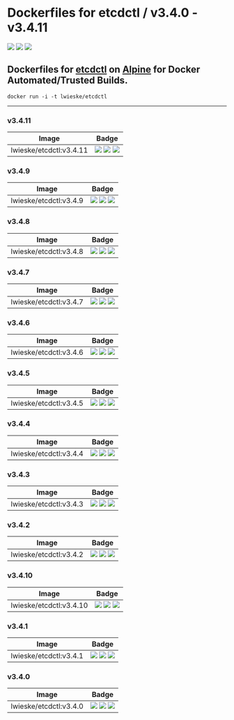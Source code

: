 # Dockerfiles for etcdctl / v3.4.0 - v3.4.11

[![](https://images.microbadger.com/badges/image/lwieske/etcdctl.svg)](https://microbadger.com/images/lwieske/etcdctl "Get your own image badge on microbadger.com")
[![](https://images.microbadger.com/badges/version/lwieske/etcdctl.svg)](https://microbadger.com/images/lwieske/etcdctl "Get your own version badge on microbadger.com")
[![](https://images.microbadger.com/badges/commit/lwieske/etcdctl.svg)](https://microbadger.com/images/lwieske/etcdctl "Get your own commit badge on microbadger.com")

## **Dockerfiles** for [etcdctl](https://kubernetes.io/docs/reference/etcdctl/etcdctl/) on [Alpine](https://registry.hub.docker.com/_/alpine/) for Docker Automated/Trusted Builds.

```
docker run -i -t lwieske/etcdctl 
```

***

### v3.4.11

| Image | Badge |
| ----- | ----- |
| lwieske/etcdctl:v3.4.11 | [![](https://images.microbadger.com/badges/image/lwieske/etcdctl:v3.4.11.svg)](https://microbadger.com/images/lwieske/etcdctl:v3.4.11 "Get your own image badge on microbadger.com") [![](https://images.microbadger.com/badges/version/lwieske/etcdctl:v3.4.11.svg)](https://microbadger.com/images/lwieske/etcdctl:v3.4.11 "Get your own version badge on microbadger.com") [![](https://images.microbadger.com/badges/commit/lwieske/etcdctl:v3.4.11.svg)](https://microbadger.com/images/lwieske/etcdctl:v3.4.11 "Get your own commit badge on microbadger.com") |

### v3.4.9

| Image | Badge |
| ----- | ----- |
| lwieske/etcdctl:v3.4.9 | [![](https://images.microbadger.com/badges/image/lwieske/etcdctl:v3.4.9.svg)](https://microbadger.com/images/lwieske/etcdctl:v3.4.9 "Get your own image badge on microbadger.com") [![](https://images.microbadger.com/badges/version/lwieske/etcdctl:v3.4.9.svg)](https://microbadger.com/images/lwieske/etcdctl:v3.4.9 "Get your own version badge on microbadger.com") [![](https://images.microbadger.com/badges/commit/lwieske/etcdctl:v3.4.9.svg)](https://microbadger.com/images/lwieske/etcdctl:v3.4.9 "Get your own commit badge on microbadger.com") |

### v3.4.8

| Image | Badge |
| ----- | ----- |
| lwieske/etcdctl:v3.4.8 | [![](https://images.microbadger.com/badges/image/lwieske/etcdctl:v3.4.8.svg)](https://microbadger.com/images/lwieske/etcdctl:v3.4.8 "Get your own image badge on microbadger.com") [![](https://images.microbadger.com/badges/version/lwieske/etcdctl:v3.4.8.svg)](https://microbadger.com/images/lwieske/etcdctl:v3.4.8 "Get your own version badge on microbadger.com") [![](https://images.microbadger.com/badges/commit/lwieske/etcdctl:v3.4.8.svg)](https://microbadger.com/images/lwieske/etcdctl:v3.4.8 "Get your own commit badge on microbadger.com") |

### v3.4.7

| Image | Badge |
| ----- | ----- |
| lwieske/etcdctl:v3.4.7 | [![](https://images.microbadger.com/badges/image/lwieske/etcdctl:v3.4.7.svg)](https://microbadger.com/images/lwieske/etcdctl:v3.4.7 "Get your own image badge on microbadger.com") [![](https://images.microbadger.com/badges/version/lwieske/etcdctl:v3.4.7.svg)](https://microbadger.com/images/lwieske/etcdctl:v3.4.7 "Get your own version badge on microbadger.com") [![](https://images.microbadger.com/badges/commit/lwieske/etcdctl:v3.4.7.svg)](https://microbadger.com/images/lwieske/etcdctl:v3.4.7 "Get your own commit badge on microbadger.com") |

### v3.4.6

| Image | Badge |
| ----- | ----- |
| lwieske/etcdctl:v3.4.6 | [![](https://images.microbadger.com/badges/image/lwieske/etcdctl:v3.4.6.svg)](https://microbadger.com/images/lwieske/etcdctl:v3.4.6 "Get your own image badge on microbadger.com") [![](https://images.microbadger.com/badges/version/lwieske/etcdctl:v3.4.6.svg)](https://microbadger.com/images/lwieske/etcdctl:v3.4.6 "Get your own version badge on microbadger.com") [![](https://images.microbadger.com/badges/commit/lwieske/etcdctl:v3.4.6.svg)](https://microbadger.com/images/lwieske/etcdctl:v3.4.6 "Get your own commit badge on microbadger.com") |

### v3.4.5

| Image | Badge |
| ----- | ----- |
| lwieske/etcdctl:v3.4.5 | [![](https://images.microbadger.com/badges/image/lwieske/etcdctl:v3.4.5.svg)](https://microbadger.com/images/lwieske/etcdctl:v3.4.5 "Get your own image badge on microbadger.com") [![](https://images.microbadger.com/badges/version/lwieske/etcdctl:v3.4.5.svg)](https://microbadger.com/images/lwieske/etcdctl:v3.4.5 "Get your own version badge on microbadger.com") [![](https://images.microbadger.com/badges/commit/lwieske/etcdctl:v3.4.5.svg)](https://microbadger.com/images/lwieske/etcdctl:v3.4.5 "Get your own commit badge on microbadger.com") |

### v3.4.4

| Image | Badge |
| ----- | ----- |
| lwieske/etcdctl:v3.4.4 | [![](https://images.microbadger.com/badges/image/lwieske/etcdctl:v3.4.4.svg)](https://microbadger.com/images/lwieske/etcdctl:v3.4.4 "Get your own image badge on microbadger.com") [![](https://images.microbadger.com/badges/version/lwieske/etcdctl:v3.4.4.svg)](https://microbadger.com/images/lwieske/etcdctl:v3.4.4 "Get your own version badge on microbadger.com") [![](https://images.microbadger.com/badges/commit/lwieske/etcdctl:v3.4.4.svg)](https://microbadger.com/images/lwieske/etcdctl:v3.4.4 "Get your own commit badge on microbadger.com") |

### v3.4.3

| Image | Badge |
| ----- | ----- |
| lwieske/etcdctl:v3.4.3 | [![](https://images.microbadger.com/badges/image/lwieske/etcdctl:v3.4.3.svg)](https://microbadger.com/images/lwieske/etcdctl:v3.4.3 "Get your own image badge on microbadger.com") [![](https://images.microbadger.com/badges/version/lwieske/etcdctl:v3.4.3.svg)](https://microbadger.com/images/lwieske/etcdctl:v3.4.3 "Get your own version badge on microbadger.com") [![](https://images.microbadger.com/badges/commit/lwieske/etcdctl:v3.4.3.svg)](https://microbadger.com/images/lwieske/etcdctl:v3.4.3 "Get your own commit badge on microbadger.com") |

### v3.4.2

| Image | Badge |
| ----- | ----- |
| lwieske/etcdctl:v3.4.2 | [![](https://images.microbadger.com/badges/image/lwieske/etcdctl:v3.4.2.svg)](https://microbadger.com/images/lwieske/etcdctl:v3.4.2 "Get your own image badge on microbadger.com") [![](https://images.microbadger.com/badges/version/lwieske/etcdctl:v3.4.2.svg)](https://microbadger.com/images/lwieske/etcdctl:v3.4.2 "Get your own version badge on microbadger.com") [![](https://images.microbadger.com/badges/commit/lwieske/etcdctl:v3.4.2.svg)](https://microbadger.com/images/lwieske/etcdctl:v3.4.2 "Get your own commit badge on microbadger.com") |

### v3.4.10

| Image | Badge |
| ----- | ----- |
| lwieske/etcdctl:v3.4.10 | [![](https://images.microbadger.com/badges/image/lwieske/etcdctl:v3.4.10.svg)](https://microbadger.com/images/lwieske/etcdctl:v3.4.10 "Get your own image badge on microbadger.com") [![](https://images.microbadger.com/badges/version/lwieske/etcdctl:v3.4.10.svg)](https://microbadger.com/images/lwieske/etcdctl:v3.4.10 "Get your own version badge on microbadger.com") [![](https://images.microbadger.com/badges/commit/lwieske/etcdctl:v3.4.10.svg)](https://microbadger.com/images/lwieske/etcdctl:v3.4.10 "Get your own commit badge on microbadger.com") |

### v3.4.1

| Image | Badge |
| ----- | ----- |
| lwieske/etcdctl:v3.4.1 | [![](https://images.microbadger.com/badges/image/lwieske/etcdctl:v3.4.1.svg)](https://microbadger.com/images/lwieske/etcdctl:v3.4.1 "Get your own image badge on microbadger.com") [![](https://images.microbadger.com/badges/version/lwieske/etcdctl:v3.4.1.svg)](https://microbadger.com/images/lwieske/etcdctl:v3.4.1 "Get your own version badge on microbadger.com") [![](https://images.microbadger.com/badges/commit/lwieske/etcdctl:v3.4.1.svg)](https://microbadger.com/images/lwieske/etcdctl:v3.4.1 "Get your own commit badge on microbadger.com") |

### v3.4.0

| Image | Badge |
| ----- | ----- |
| lwieske/etcdctl:v3.4.0 | [![](https://images.microbadger.com/badges/image/lwieske/etcdctl:v3.4.0.svg)](https://microbadger.com/images/lwieske/etcdctl:v3.4.0 "Get your own image badge on microbadger.com") [![](https://images.microbadger.com/badges/version/lwieske/etcdctl:v3.4.0.svg)](https://microbadger.com/images/lwieske/etcdctl:v3.4.0 "Get your own version badge on microbadger.com") [![](https://images.microbadger.com/badges/commit/lwieske/etcdctl:v3.4.0.svg)](https://microbadger.com/images/lwieske/etcdctl:v3.4.0 "Get your own commit badge on microbadger.com") |

